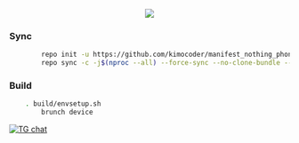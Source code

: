 <p align="center">
  <img src="https://i.imgur.com/32ihEhr.png"/>
</p>

### Sync ###
```bash
        repo init -u https://github.com/kimocoder/manifest_nothing_phone1.git -b 15 --git-lfs
        repo sync -c -j$(nproc --all) --force-sync --no-clone-bundle --no-tags
```

### Build ###
```bash
	. build/envsetup.sh
        brunch device
```

[![TG chat](https://img.shields.io/badge/Support-Telegram-%23e52c5f.svg?style=for-the-badge&logo=telegram&&labelColor=121217)](https://t.me/voltageos)
